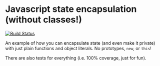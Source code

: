 # Javascript state encapsulation (without classes!)

[![Build Status](https://travis-ci.org/adrianmcli/js-state-encapsulation.svg?branch=master)](https://travis-ci.org/adrianmcli/js-state-encapsulation)

An example of how you can encapsulate state (and even make it private) with just plain functions and object literals. No prototypes, `new`, or `this`!

There are also tests for everything (i.e. 100% coverage, just for fun).
